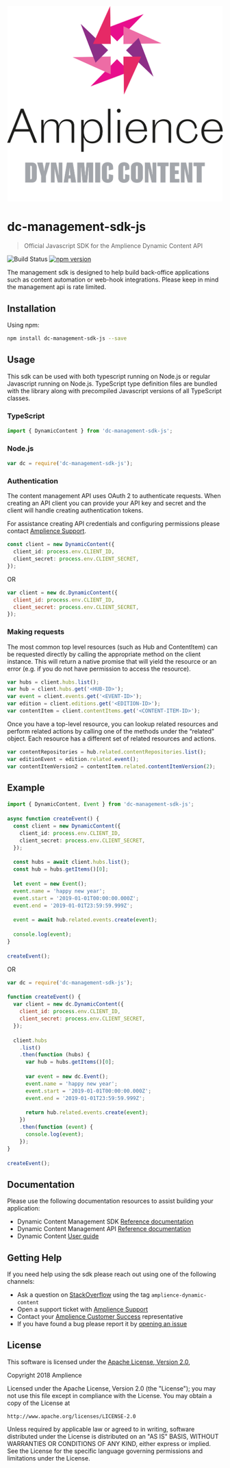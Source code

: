 [![Amplience Dynamic Content](media/header.png)](https://amplience.com/dynamic-content)

# dc-management-sdk-js

> Official Javascript SDK for the Amplience Dynamic Content API

![Build Status](<https://img.shields.io/github/workflow/status/amplience/dc-management-sdk-js/Run%20tests%20(Node.js%208.x,%2010.x,%2012.x)>)
[![npm version](https://badge.fury.io/js/dc-management-sdk-js.svg)](https://badge.fury.io/js/dc-management-sdk-js)

The management sdk is designed to help build back-office applications such as content automation or web-hook integrations. Please keep in mind the management api is rate limited.

## Installation

Using npm:

```sh
npm install dc-management-sdk-js --save
```

## Usage

This sdk can be used with both typescript running on Node.js or regular Javascript running on Node.js. TypeScript type definition files are bundled with the library along with precompiled Javascript versions of all TypeScript classes.

### TypeScript

```typescript
import { DynamicContent } from 'dc-management-sdk-js';
```

### Node.js

```js
var dc = require('dc-management-sdk-js');
```

### Authentication

The content management API uses OAuth 2 to authenticate requests.
When creating an API client you can provide your API key and secret
and the client will handle creating authentication tokens.

For assistance creating API credentials and configuring permissions please contact [Amplience Support](https://support.amplience.com/).

```typescript
const client = new DynamicContent({
  client_id: process.env.CLIENT_ID,
  client_secret: process.env.CLIENT_SECRET,
});
```

OR

```javascript
var client = new dc.DynamicContent({
  client_id: process.env.CLIENT_ID,
  client_secret: process.env.CLIENT_SECRET,
});
```

### Making requests

The most common top level resources (such as Hub and ContentItem) can be requested directly by calling the appropriate method on the client instance. This will return a native promise that will yield the resource or an error (e.g. if you do not have permission to access the resource).

```javascript
var hubs = client.hubs.list();
var hub = client.hubs.get('<HUB-ID>');
var event = client.events.get('<EVENT-ID>');
var edition = client.editions.get('<EDITION-ID>');
var contentItem = client.contentItems.get('<CONTENT-ITEM-ID>');
```

Once you have a top-level resource, you can lookup related resources and perform related actions by calling one of the methods under the “related” object. Each resource has a different set of related resources and actions.

```javascript
var contentRepositories = hub.related.contentRepositories.list();
var editionEvent = edition.related.event();
var contentItemVersion2 = contentItem.related.contentItemVersion(2);
```

## Example

```typescript
import { DynamicContent, Event } from 'dc-management-sdk-js';

async function createEvent() {
  const client = new DynamicContent({
    client_id: process.env.CLIENT_ID,
    client_secret: process.env.CLIENT_SECRET,
  });

  const hubs = await client.hubs.list();
  const hub = hubs.getItems()[0];

  let event = new Event();
  event.name = 'happy new year';
  event.start = '2019-01-01T00:00:00.000Z';
  event.end = '2019-01-01T23:59:59.999Z';

  event = await hub.related.events.create(event);

  console.log(event);
}

createEvent();
```

OR

```javascript
var dc = require('dc-management-sdk-js');

function createEvent() {
  var client = new dc.DynamicContent({
    client_id: process.env.CLIENT_ID,
    client_secret: process.env.CLIENT_SECRET,
  });

  client.hubs
    .list()
    .then(function (hubs) {
      var hub = hubs.getItems()[0];

      var event = new dc.Event();
      event.name = 'happy new year';
      event.start = '2019-01-01T00:00:00.000Z';
      event.end = '2019-01-01T23:59:59.999Z';

      return hub.related.events.create(event);
    })
    .then(function (event) {
      console.log(event);
    });
}

createEvent();
```

## Documentation

Please use the following documentation resources to assist building your application:

- Dynamic Content Management SDK [Reference documentation](https://amplience.github.io/dc-management-sdk-js/)
- Dynamic Content Management API [Reference documentation](https://api.amplience.net/v2/content/docs/api/index.html#_overview)
- Dynamic Content [User guide](https://docs.amplience.net/)

## Getting Help

If you need help using the sdk please reach out using one of the following channels:

- Ask a question on [StackOverflow](https://stackoverflow.com/) using the tag `amplience-dynamic-content`
- Open a support ticket with [Amplience Support](https://support.amplience.com/)
- Contact your [Amplience Customer Success](https://amplience.com/customer-success) representative
- If you have found a bug please report it by [opening an issue](https://github.com/amplience/dc-management-sdk-js/issues/new)

## License

This software is licensed under the [Apache License, Version 2.0](http://www.apache.org/licenses/LICENSE-2.0),

Copyright 2018 Amplience

Licensed under the Apache License, Version 2.0 (the "License");
you may not use this file except in compliance with the License.
You may obtain a copy of the License at

    http://www.apache.org/licenses/LICENSE-2.0

Unless required by applicable law or agreed to in writing, software
distributed under the License is distributed on an "AS IS" BASIS,
WITHOUT WARRANTIES OR CONDITIONS OF ANY KIND, either express or implied.
See the License for the specific language governing permissions and
limitations under the License.
